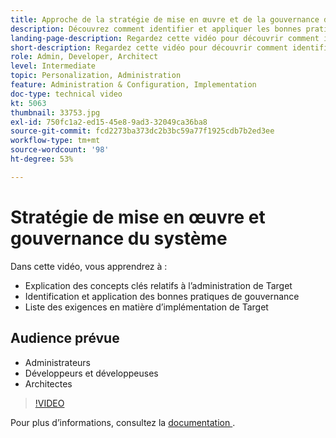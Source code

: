 ```yaml
---
title: Approche de la stratégie de mise en œuvre et de la gouvernance du système
description: Découvrez comment identifier et appliquer les bonnes pratiques de gouvernance et répertorier les exigences en matière d’implémentation de Target.
landing-page-description: Regardez cette vidéo pour découvrir comment identifier et appliquer les bonnes pratiques de gouvernance et répertorier les exigences en matière de mise en œuvre de Target.
short-description: Regardez cette vidéo pour découvrir comment identifier et appliquer les bonnes pratiques de gouvernance et répertorier les exigences en matière de mise en œuvre de Target.
role: Admin, Developer, Architect
level: Intermediate
topic: Personalization, Administration
feature: Administration & Configuration, Implementation
doc-type: technical video
kt: 5063
thumbnail: 33753.jpg
exl-id: 750fc1a2-ed15-45e8-9ad3-32049ca36ba8
source-git-commit: fcd2273ba373dc2b3bc59a77f1925cdb7b2ed3ee
workflow-type: tm+mt
source-wordcount: '98'
ht-degree: 53%

---
```


# Stratégie de mise en œuvre et gouvernance du système

Dans cette vidéo, vous apprendrez à :

* Explication des concepts clés relatifs à l’administration de Target
* Identification et application des bonnes pratiques de gouvernance
* Liste des exigences en matière d’implémentation de Target

## Audience prévue

* Administrateurs
* Développeurs et développeuses
* Architectes

>[!VIDEO](https://video.tv.adobe.com/v/33753/?quality=12)

Pour plus d’informations, consultez la [ documentation ](https://experienceleague.adobe.com/docs/target/using/administer/administrating-target.html?lang=en).
